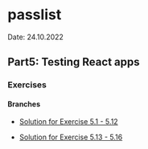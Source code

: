 # passlist

Date: 24.10.2022

## Part5: Testing React apps

### Exercises

#### Branches

- [Solution for Exercise 5.1 - 5.12](https://github.com/aiotrope/passlist/tree/5.11)

- [Solution for Exercise 5.13 - 5.16](https://github.com/aiotrope/passlist/tree/5.13)
